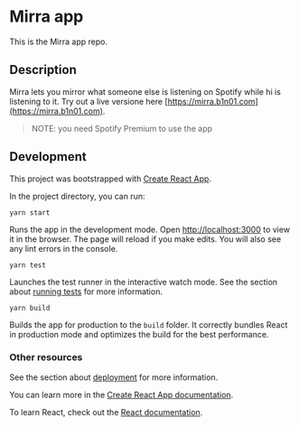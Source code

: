 # Mirra app

This is the Mirra app repo.

## Description

Mirra lets you mirror what someone else is listening on Spotify while hi is listening to it. Try out a live versione here [https://mirra.b1n01.com](https://mirra.b1n01.com).

> NOTE: you need Spotify Premium to use the app

## Development

This project was bootstrapped with [Create React App](https://github.com/facebook/create-react-app).

In the project directory, you can run:

`yarn start`

Runs the app in the development mode. Open [http://localhost:3000](http://localhost:3000) to view it in the browser.
The page will reload if you make edits. You will also see any lint errors in the console.

`yarn test`

Launches the test runner in the interactive watch mode. See the section about [running tests](https://facebook.github.io/create-react-app/docs/running-tests) for more information.

`yarn build`

Builds the app for production to the `build` folder. It correctly bundles React in production mode and optimizes the build for the best performance.

### Other resources
See the section about [deployment](https://facebook.github.io/create-react-app/docs/deployment) for more information.

You can learn more in the [Create React App documentation](https://facebook.github.io/create-react-app/docs/getting-started).

To learn React, check out the [React documentation](https://reactjs.org/).
